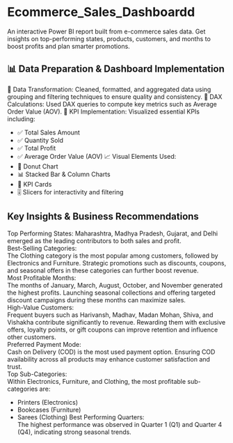 # Ecommerce_Sales_Dashboardd
An interactive Power BI report built from e-commerce sales data. Get insights on top-performing states, products, customers, and months to boost profits and plan smarter promotions.

## 📊 Data Preparation & Dashboard Implementation
🧹 Data Transformation: Cleaned, formatted, and aggregated data using grouping and filtering techniques to ensure quality and consistency.
🧮 DAX Calculations: Used DAX queries to compute key metrics such as Average Order Value (AOV).
📌 KPI Implementation: Visualized essential KPIs including:
 - ✅ Total Sales Amount
 - ✅ Quantity Sold
 - ✅ Total Profit
 - ✅ Average Order Value (AOV)
📈 Visual Elements Used:
 - 🍩 Donut Chart
 - 📊 Stacked Bar & Column Charts
 - 🧾 KPI Cards
 - 🎚️ Slicers for interactivity and filtering

## Key Insights & Business Recommendations
Top Performing States:
Maharashtra, Madhya Pradesh, Gujarat, and Delhi emerged as the leading contributors to both sales and profit.<br>
Best-Selling Categories:<br>
The Clothing category is the most popular among customers, followed by Electronics and Furniture. Strategic promotions such as discounts, coupons, and seasonal offers in these categories can further boost revenue.<br>
Most Profitable Months:<br>
The months of January, March, August, October, and November generated the highest profits. Launching seasonal collections and offering targeted discount campaigns during these months can maximize sales.<br>
High-Value Customers:<br>
Frequent buyers such as Harivansh, Madhav, Madan Mohan, Shiva, and Vishakha contribute significantly to revenue. Rewarding them with exclusive offers, loyalty points, or gift coupons can improve retention and influence other customers.<br>
Preferred Payment Mode:<br>
Cash on Delivery (COD) is the most used payment option. Ensuring COD availability across all products may enhance customer satisfaction and trust.<br>
Top Sub-Categories:<br>
Within Electronics, Furniture, and Clothing, the most profitable sub-categories are:<br>
 - Printers (Electronics)
 - Bookcases (Furniture)
 - Sarees (Clothing)
Best Performing Quarters:<br>
The highest performance was observed in Quarter 1 (Q1) and Quarter 4 (Q4), indicating strong seasonal trends.

